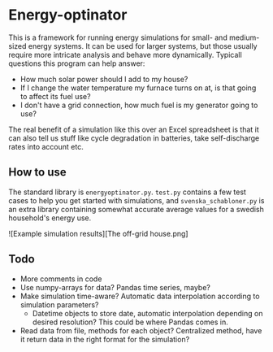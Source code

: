 # Energy-optinator
This is a framework for running energy simulations for small- and medium-sized energy systems. It can be used for larger systems, but those usually require more intricate analysis and behave more dynamically. Typicall questions this program can help answer:

- How much solar power should I add to my house? 
- If I change the water temperature my furnace turns on at, is that going to affect its fuel use? 
- I don't have a grid connection, how much fuel is my generator going to use? 

The real benefit of a simulation like this over an Excel spreadsheet is that it can also tell us stuff like cycle degradation in batteries, take self-discharge rates into account etc. 

## How to use
The standard library is `energyoptinator.py`. `test.py` contains a few test cases to help you get started with simulations, and `svenska_schabloner.py` is an extra library containing somewhat accurate average values for a swedish household's energy use. 

![Example simulation results][The off-grid house.png]

## Todo
- More comments in code
- Use numpy-arrays for data? Pandas time series, maybe? 
- Make simulation time-aware? Automatic data interpolation according to simulation parameters? 
    - Datetime objects to store date, automatic interpolation depending on desired resolution? This could be where Pandas comes in. 
- Read data from file, methods for each object? Centralized method, have it return data in the right format for the simulation? 
